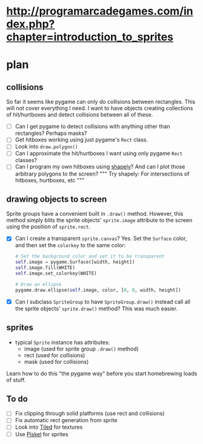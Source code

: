 # http://programarcadegames.com/index.php?chapter=introduction_to_sprites
# plan
## collisions 
So far it seems like pygame can only do collisions between rectangles. This will not cover everything I need. I want to have objects creating collections of hit/hurtboxes and detect collisions between all of these. 

- [ ] Can I get pygame to detect collisions with anything other than rectangles? Perhaps masks? 
- [ ] Get hitboxes working using just pygame's `Rect` class.
- [ ] Look into `draw.polygon()`
- [ ] Can I approximate the hit/hurtboxes I want using only pygame `Rect` classes? 
- [ ] Can I program my own hitboxes using [shapely](https://shapely.readthedocs.io/en/latest/manual.html)? And can I plot those arbitrary polygons to the screen? 
"""
Try shapely: 
For intersections of hitboxes, hurtboxes, etc
"""

## drawing objects to screen
Sprite groups have a convenient built in `.draw()` method. However, this method simply blits the sprite objects' `sprite.image` attribute to the screen using the position of `sprite.rect`. 

- [x] Can I create a transparent `sprite.canvas`? Yes. Set the `Surface` color, and then set the `colorkey` to the same color:
    ```python
    # Set the background color and set it to be transparent
    self.image = pygame.Surface([width, height])
    self.image.fill(WHITE)
    self.image.set_colorkey(WHITE)
 
    # Draw an ellipse
    pygame.draw.ellipse(self.image, color, [0, 0, width, height])
    ```
- [x] Can I subclass `SpriteGroup` to have `SpriteGroup.draw()` instead call all the sprite objects' `sprite.draw()` method? This was much easier.  

## sprites
- typical `Sprite` instance has attributes: 
    - image (used for sprite group `.draw()` method)
    - rect (used for collisions)
    - mask (used for collisions)
    
Learn how to do this "the pygame way" before you start homebrewing loads of stuff. 

## To do
- [ ] Fix clipping through solid platforms (use rect and collisions)
- [ ] Fix automatic rect generation from sprite
- [ ] Look into [Tiled](https://sourceforge.net/projects/tiled/) for textures
- [ ] Use [Piskel](www.piskelapp.com) for sprites